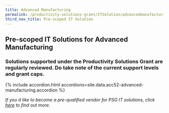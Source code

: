 ```yaml
---
title: Advanced Manufacturing
permalink: /productivity-solutions-grant/ITSolution/advancedmanufacturing/
third_nav_title: Pre-scoped IT Solution
---
```


## Pre-scoped IT Solutions for Advanced Manufacturing

### Solutions supported under the Productivity Solutions Grant are regularly reviewed. Do take note of the current support levels and grant caps.

{% include accordion.html accordions=site.data.acc52-advanced-manufacturing.accordion %}

*If you d like to become a pre-qualified vendor for PSG IT solutions, click <a target='_blank' href='https://www.imda.gov.sg/icmvendors' >here</a> to find out more.*

